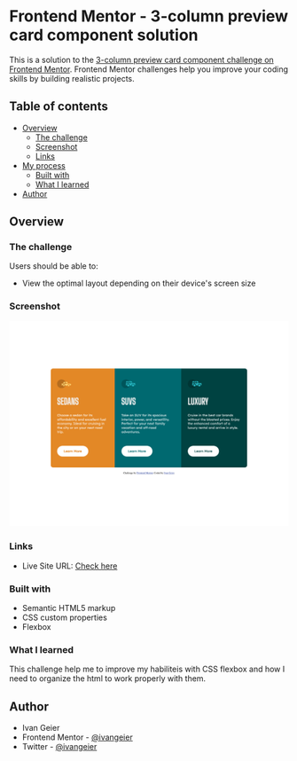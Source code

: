# Frontend Mentor - 3-column preview card component solution

This is a solution to the [3-column preview card component challenge on Frontend Mentor](https://www.frontendmentor.io/challenges/3column-preview-card-component-pH92eAR2-). Frontend Mentor challenges help you improve your coding skills by building realistic projects. 

## Table of contents

- [Overview](#overview)
  - [The challenge](#the-challenge)
  - [Screenshot](#screenshot)
  - [Links](#links)
- [My process](#my-process)
  - [Built with](#built-with)
  - [What I learned](#what-i-learned)
- [Author](#author)
## Overview
### The challenge

Users should be able to:

- View the optimal layout depending on their device's screen size

### Screenshot

![](./images/screenshot.png)
### Links

- Live Site URL: [Check here]()

### Built with

- Semantic HTML5 markup
- CSS custom properties
- Flexbox

### What I learned

This challenge help me to improve my habiliteis with CSS flexbox and how I need to organize the html to work properly with them.

## Author

- Ivan Geier
- Frontend Mentor - [@ivangeier](https://www.frontendmentor.io/profile/ivangeier)
- Twitter - [@ivangeier](https://www.twitter.com/ivangeier)
